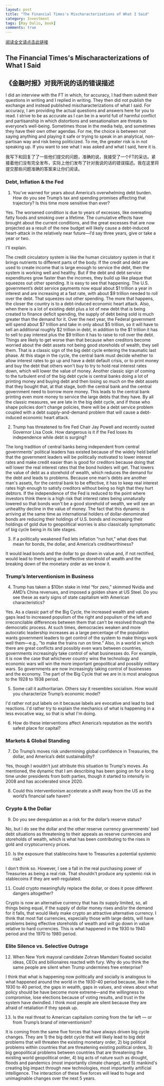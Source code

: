 ```yaml
---
layout: post
title: "The Financial Times's Mischaracterizations of What I Said"
category: Investment
tags: [Ray Dalio, book]
comments: true
---
```


[阅读全文请点击此链接](https://x.com/RayDalio/status/1963027932432961663?s=09)

## The Financial Times's Mischaracterizations of What I Said

## 《金融时报》对我所说的话的错误描述

I did an interview with the FT in which, for accuracy, I had them submit their questions in writing and I replied in writing. They then did not publish the exchange and instead published mischaracterizations of what I said. For accuracy, I am providing the actual questions and answers here for you to read. I strive to be as accurate as I can be in a world full of harmful conflict and partisanship in which distortions and sensationalism are threats to everyone’s well-being. Sometimes those in the media help, and sometimes they have their own other agendas. For me, the choice is between not saying anything and playing it safe or trying to speak in an analytical, non-partisan way and risk being politicized. To me, the greater risk is in not speaking up. If you want to see what I was asked and what I said, here it is.

我写下和回复了了一些他们提交的问题，准确的说，我接受了一个FT的采访。紧接着他们没有完全发布，实际上他们发布了针对我说的话的错误描述。我在这里将提交那些问题准确的答案来让你们阅读。

### Debt, Inflation & the Fed

1. You’ve warned for years about America’s overwhelming debt burden. How do you see Trump’s tax and spending promises affecting that trajectory? Is this time more sensitive than ever?

Yes.  The worsened condition is due to years of excesses, like overeating fatty foods and smoking over a lifetime. The cumulative effects have brought about the current conditions, and the great excesses that are now projected as a result of the new budget will likely cause a debt-induced heart-attack in the relatively near future—I’d say three years, give or take a year or two.

I'll explain.

The credit circulatory system is like the human circulatory system in that it brings nutrients to different parts of the body. If the credit and debt are used to create income that is large enough to service the debt, then the system is working well and healthy. But if the debt and debt service expenditures grow faster than the incomes, they build up like plaque that squeezes out other spending.  It is easy to see that happening.   The U.S. government’s debt service payments now equal about $1 trillion a year in interest and are increasing at a fast rate, with about $9 trillion needed to roll over the debt. That squeezes out other spending. The more that happens, the closer the country is to a debt-induced economic heart attack.   Also, when there is a lot of existing debt plus a lot of new debt that is being created to finance deficit spending, the supply of debt being sold is much greater than the demand for it.  Over the next year, the Federal government will spend about $7 trillion and take in only about $5 trillion, so it will have to sell an additional roughly $2 trillion in debt, in addition to the $1 trillion it has to sell to pay interest plus the $9 trillion it has to raise to roll over the debt. Things are likely to get worse than that because when creditors become worried about the debt assets not being good storeholds of wealth, they sell them. That is a classic sign of the big debt cycle entering the traumatic last phase.  At this stage in the cycle, the central bank must decide whether to allow interest rates to go up and have a debt default crisis, or to print money and buy the debt that others won't buy to try to hold real interest rates down, which will lower the value of money.  Another classic sign of coming to the turbulent end of the big debt cycle is central banks doing a lot of printing money and buying debt and then losing so much on the debt assets that they bought that, at that stage, both the central bank and the central government need to borrow more money. This leads to the central bank printing even more money to service the large debts that they have.  By all the classic measures, we are late in the big debt cycle, and if those who shape policies don't change policies, there will be a debt service problem coupled with a debt supply-and-demand problem that will cause a debt-induced economic heart attack.

2. Trump has threatened to fire Fed Chair Jay Powell and recently ousted Governor Lisa Cook. How dangerous is it if the Fed loses its independence while debt is surging?

The long tradition of central banks being independent from central governments' political leaders has existed because of the widely held belief that the government leaders will be politically motivated to lower interest rates and make credit easier than is good for creditors because doing that will lower the real interest rates that the bond holders will get. That lowers the value of debt as a storehold of wealth, which reduces the demand for the debt and leads to problems.  Because one man's debts are another man's assets, for the central bank to be effective, it has to keep real interest rates high enough to satisfy creditors without being so high that they hurt debtors. If the independence of the Fed is reduced to the point where investors think there is a high risk that interest rates being unnaturally lowered so that bonds won't be a good storehold of wealth, we will see an unhealthy decline in the value of money.   The fact that this dynamic is arriving at the same time as international holders of dollar-denominated bonds are reducing their holdings of U.S. bonds and increasing their holdings of gold due to geopolitical worries is also classically symptomatic of big cycle being in its late stages.

3. If a politically weakened Fed lets inflation “run hot,” what does that mean for bonds, the dollar, and America’s creditworthiness?

It would lead bonds and the dollar to go down in value and, if not rectified, would lead to them being an ineffective storehold of wealth and the breaking down of the monetary order as we know it.

### Trump’s Interventionism in Business

4. Trump has taken a $10bn stake in Intel “for zero,” skimmed Nvidia and AMD’s China revenues, and imposed a golden share at US Steel. Do you see these as early signs of state capitalism with American characteristics?

Yes.  As a classic part of the Big Cycle, the increased wealth and values gaps lead to increased populism of the right and populism of the left and irreconcilable differences between them that can't be resolved though the democratic process. At such times, democracies weaken and more autocratic leadership increases as a large percentage of the population wants government leaders to get control of the system to make things work well them—e.g., "to make the trains run on time.” Also, in a world in which there are great conflicts and possibly even wars between countries, governments increasingly take control of what businesses do.  For example,  it is now the case that whichever country wins the technology and economic wars will win the more important geopolitical and possibly military wars. So governments are now increasingly taking control of businesses and the economy.  The part of the Big Cycle that we are in is most analogous to the 1928 to 1938 period.

5. Some call it authoritarian. Others say it resembles socialism. How would you characterize Trump’s economic model?

I'd rather not put labels on it because labels are evocative and lead to bad reactions. I'd rather try to explain the mechanics of what is happening in a less evocative way, so that is what I'm doing.

6. How do these interventions affect America’s reputation as the world’s safest place for capital?

### Markets & Global Standing

7. Do Trump’s moves risk undermining global confidence in Treasuries, the dollar, and America’s debt sustainability?

Yes, though I wouldn’t just attribute this situation to Trump's moves.  As mentioned, the dynamic that I am describing has been going on for a long time under presidents from both parties, though it started to intensify in 2008 and has accelerated since 2020.

8. Could this interventionism accelerate a shift away from the US as the world’s financial safe haven?

### Crypto & the Dollar

9. Do you see deregulation as a risk for the dollar’s reserve status?

No, but I do see the dollar and the other reserve currency governments' bad debt situations as threatening to their appeals as reserve currencies and storeholds of wealth, which is what has been contributing to the rises in gold and cryptocurrency prices.

10. Is the exposure that stablecoins have to Treasuries a potential systemic risk?

I don't think so.  However, I see a fall in the real purchasing power of Treasuries as being a real risk.  That shouldn't produce any systemic risk in stablecoins if they are well-regulated.

11. Could crypto meaningfully replace the dollar, or does it pose different dangers altogether?

Crypto is now an alternative currency that has its supply limited, so, all things being equal, if the supply of dollar money rises and/or the demand for it falls, that would likely make crypto an attractive alternative currency. I think that most fiat currencies, especially those with large debts, will have problems being effective storeholds of wealth and will go down in value relative to hard currencies. This is what happened in the 1930 to 1940 period and the 1970 to 1980 period.

### Elite Silence vs. Selective Outrage

12. When New York mayoral candidate Zohran Mamdani floated socialist ideas, CEOs and billionaires reacted with fury. Why do you think the same people are silent when Trump undermines free enterprise?

I think that what is happening now politically and socially is analogous to what happened around the world in the 1930-40 period because, like in the 1930 to 40 period, the gaps in wealth, gaps in values, and views about what policy should be have become more extreme—and the willingness to compromise, lose elections because of voting results, and trust in the system have dwindled.  I think most people are silent because they are afraid of retaliation if they speak up.

13. Is the real threat to American capitalism coming from the far left — or from Trump’s brand of interventionism?

It is coming from the same five forces that have always driven big cycle changes. They are 1) the big debt cycle that will likely lead to big debt problems that will threaten the existing monetary order, 2) big political problems within countries that are threatening existing political orders, 3) big geopolitical problems between countries that are threatening the existing world geopolitical order, 4) big acts of nature such as drought, floods and pandemics (most importantly climate change), and 5) mankind's creating big impact through new technologies, most importantly artificial intelligence. The interaction of these five forces will lead to huge and unimaginable changes over the next 5 years.
